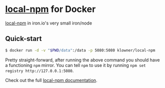 # [local-npm](https://github.com/nolanlawson/local-npm) for Docker
[local-npm](https://github.com/nolanlawson/local-npm) in iron.io's very small iron/node

## Quick-start
```bash
$ docker run -d -v "$PWD/data":/data -p 5080:5080 klowner/local-npm
```
Pretty straight-forward, after running the above command you should have a functioning `npm` mirror.
You can tell `npm` to use it by running ```npm set registry http://127.0.0.1:5080```.

Check out the full [local-npm documentation](https://github.com/nolanlawson/local-npm).
